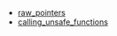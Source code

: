 - [raw_pointers](raw_pointers/README.md)
- [calling_unsafe_functions](calling_unsafe_functions/README.md)